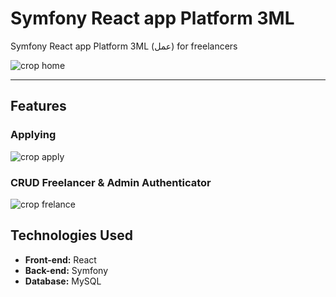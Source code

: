 # Symfony React app Platform 3ML
Symfony React app Platform 3ML (عمل) for freelancers

![crop home](https://github.com/Medamine-Bahassou/Symfony-React-app-Platform-3ML/assets/146652318/bc5b92fb-7969-456e-9a9e-51e769307d88)

<hr>

## Features

### Applying
![crop apply](https://github.com/Medamine-Bahassou/Symfony-React-app-Platform-3ML/assets/146652318/601f9a67-e48d-4c88-ba0e-6e3a08270e14)
    
### CRUD Freelancer & Admin Authenticator
![crop frelance](https://github.com/Medamine-Bahassou/Symfony-React-app-Platform-3ML/assets/146652318/ad40e497-d196-4fd2-b4a0-a7003043e4ae)

## Technologies Used

- **Front-end:** React
- **Back-end:** Symfony
- **Database:** MySQL

